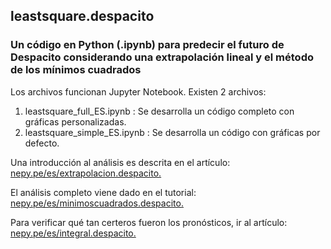 ## leastsquare.despacito
### Un código en Python (.ipynb) para predecir el futuro de Despacito considerando una extrapolación lineal y el método de los mínimos cuadrados

Los archivos funcionan Jupyter Notebook. Existen 2 archivos: 

1. leastsquare_full_ES.ipynb : Se desarrolla un código completo con gráficas personalizadas.
2. leastsquare_simple_ES.ipynb : Se desarrolla un código con gráficas por defecto.

Una introducción al análisis es descrita en el artículo: [nepy.pe/es/extrapolacion.despacito.](http://www.nepy.pe/es/educacion/la-extrapolacion-lineal-para-predecir-el-futuro-de-despacito/) 

El análisis completo viene dado en el tutorial: [nepy.pe/es/minimoscuadrados.despacito.](http://www.nepy.pe/es/tutorial/el-metodo-de-los-minimos-cuadrados/) 

Para verificar qué tan certeros fueron los pronósticos, ir al artículo: [nepy.pe/es/integral.despacito.](http://www.nepy.pe/es/educacion/el-calculo-integral-para-predecir-el-futuro-de-despacito/) 

